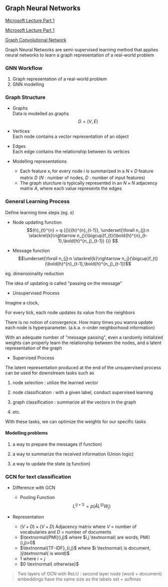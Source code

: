## Graph Neural Networks

[Microsoft Lecture Part 1](https://www.youtube.com/watch?v=zCEYiCxrL_0)

[Microsoft Lecture Part 1](https://www.youtube.com/watch?v=cWIeTMklzNg)

[Graph Convolutional Network](https://tkipf.github.io/graph-convolutional-networks/)

Graph Neural Networks are semi-supervised learning method that applies neural networks to learn a graph representation of a real-world problem
### GNN Workflow

1. Graph representation of a real-world problem
2. GNN modelling 

### Graph Structure
* Graphs \
Data is modelled as graphs
$$G = (V, E)$$

* Vertices \
Each node contains a vector representation of an object 

* Edges \
Each edge contains the relationship between its vertices

* Modelling representations
    - Each feature $x_i$ for every node $i$ is summarized in a $N \times D$ feature matrix $D$ ($N$ : number of nodes, $D$ : number of input features)
    - The graph sturcture is typically represented in an $N \times N$ adjacency matrix $A$, where each value represents the edges 


### General Learning Process
Define learning time steps (eg. $s$)

* Node updating function
$${h}_{t}^{n} = q {(}{{h}^{n}_{t-1}}, \underset{\forall n_{j}:n \stackrel{k}\rightarrow n_j}{\bigcup}f_{t}(\bold{h}^{n}_{t-1},\bold{h}^{n_j}_{t-1}) {)} $$

* Message function
$$\underset{\forall n_{j}:n \stackrel{k}\rightarrow n_j}{\bigcup}f_{t}(\bold{h}^{n}_{t-1},\bold{h}^{n_j}_{t-1})$$

eg. dimensionality reduction

The idea of updating is called "passing on the message"

* Unsupervised Process

Imagine a clock,

For every tick, each node updates its value from the neighbors

There is no notion of convergence. How many times you wanna update each node is hyperparameter. (a.k.a. n-order neighborhood information)

With an adequate number of "message passing", even a randomly initialized weights can properly learn the relationship between the nodes, and a latent representation of the graph

* Supervised Process

The latent representation produced at the end of the unsupervised process can be used for downstream tasks such as

1. node selection : utilize the learned vector

2. node classification : with a given label, conduct supervised learning

3. graph classification : summarize all the vectors in the graph

4. etc.

With these tasks, we can optimize the weights for our specific tasks

#### Modelling problems

1. a way to prepare the messages (f function)

2. a way to summarize the received information (Union logic)

3. a way to update the state (q function)


### GCN for text classification

* Difference with GCN
    * Pooling Function 
$$ L^{(j+1)} = p(\hat{A}L^{(j)}W_{j})$$

* Representation
  * $(V + D) \times (V + D)$ Adjacency matrix where $V$ = number of vocabularies and $D$ = number of documents
  * $\textnormal{PMI}(i,j)$ where   $i,j \textnormal{ are words, PMI}(i,j)>0$ 
  * $\textnormal{TF-IDF}_{i,j}$ where $i \textnormal{ is document, }j\textnormal{ is word}$
  * $1$ where $i = j$
  * $0 \textnormal{ otherwise}$

> Two layers of GCN with ReLU : second layer node (word + document) embeddings have the same size as the labels set + softmax
